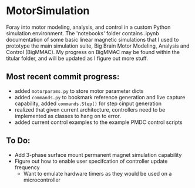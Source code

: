 # MotorSimulation
Foray into motor modeling, analysis, and control in a custom Python simulation environment. The 'notebooks' folder contains .ipynb documentation of some basic linear magnetic simulations that I used to prototype the main simulation suite, Big Brain Motor Modeling, Analysis and Control (BigMMAC). My progress on BigMMAC may be found within the titular folder, and will be updated as I figure out more stuff.

## Most recent commit progress:
- added `motorparams.py` to store motor parameter dicts
- added `commands.py` to bookmark reference generation and live capture capability, added `commands.Step()` for step cinput generation
- realized that given current architecture, controllers need to be implemented as classes to hang on to error.
- added current control examples to the example PMDC control scripts
## To Do:
- Add 3-phase surface mount permanent magnet simulation capability
- Figure out how to enable user specifcation of controller update frequency
  - Want to emulate hardware timers as they would be used on a microcontroller